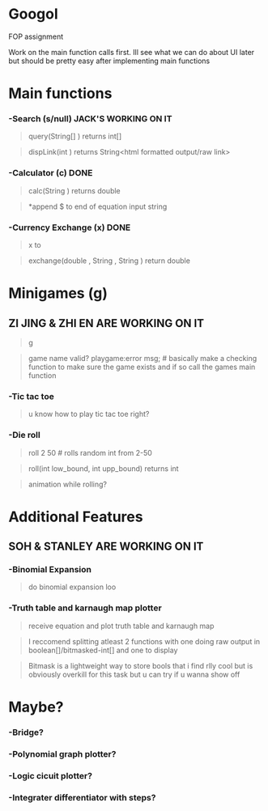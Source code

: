 # Googol
FOP assignment

Work on the main function calls first. Ill see what we can do about UI later but should be pretty easy after implementing main functions

# Main functions
### -Search (s/null) JACK'S WORKING ON IT
> query(String[] <list of search parameters>) returns int[] <index of links satisfying condition>
  
> dispLink(int <index>) returns String<html formatted output/raw link>

### -Calculator (c) DONE
> calc(String <equation>) returns double <ans>
  
> *append $ to end of equation input string
  
### -Currency Exchange (x) DONE
> x <amount> <money1> to <money2>
  
> exchange(double <amount>, String <money1>, String <money2>) return double <answer>


# Minigames (g) 
## ZI JING & ZHI EN ARE WORKING ON IT
>g <game name> 
  
>game name valid? playgame:error msg; # basically make a checking function to make sure the game exists and if so call the games main function
  
### -Tic tac toe
> u know how to play tic tac toe right?

### -Die roll
>roll 2 50 # rolls random int from 2-50

>roll(int low_bound, int upp_bound) returns int <random int in range>
  
>animation while rolling?
 
 
# Additional Features
## SOH & STANLEY ARE WORKING ON IT
### -Binomial Expansion 
> do binomial expansion loo

### -Truth table and karnaugh map plotter
> receive equation and plot truth table and karnaugh map

> I reccomend splitting atleast 2 functions with one doing raw output in boolean[]/bitmasked-int[] and one to display

> Bitmask is a lightweight way to store bools that i find rlly cool but is obviously overkill for this task but u can try if u wanna show off


# Maybe?
### -Bridge?
### -Polynomial graph plotter?
### -Logic cicuit plotter?
### -Integrater differentiator with steps?
